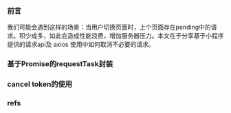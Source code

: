 ### 前言

我们可能会遇到这样的场景：当用户切换页面时，上个页面存在pending中的请求。积少成多，如此会造成性能浪费，增加服务器压力。本文在于分享基于小程序提供的请求api及 axios 使用中如何取消不必要的请求。

### 基于Promise的requestTask封装

### cancel token的使用

### refs